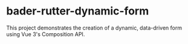 # bader-rutter-dynamic-form
This project demonstrates the creation of a dynamic, data-driven form using Vue 3's Composition API.

